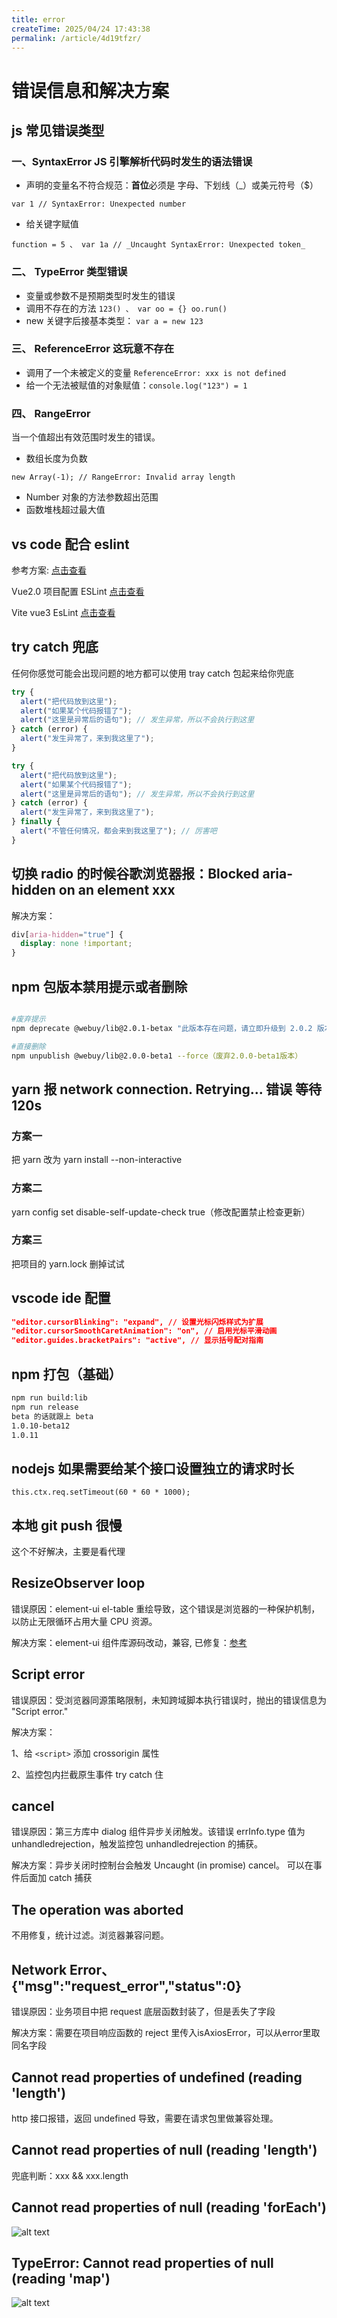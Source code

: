 ```yaml
---
title: error
createTime: 2025/04/24 17:43:38
permalink: /article/4d19tfzr/
---
```


# 错误信息和解决方案

## js 常见错误类型

### 一、SyntaxError JS 引擎解析代码时发生的语法错误

- 声明的变量名不符合规范：**首位**必须是 字母、下划线（\_）或美元符号（$）

`var 1 // SyntaxError: Unexpected number`

- 给关键字赋值

`function = 5 、 var 1a // _Uncaught SyntaxError: Unexpected token_`

### 二、 TypeError 类型错误

- 变量或参数不是预期类型时发生的错误
- 调用不存在的方法 `123() 、 var oo = {} oo.run()`
- new 关键字后接基本类型： `var a = new 123`

### 三、 ReferenceError 这玩意不存在

- 调用了一个未被定义的变量 `ReferenceError: xxx is not defined`
- 给一个无法被赋值的对象赋值：`console.log("123") = 1`

### 四、 RangeError

当一个值超出有效范围时发生的错误。

- 数组长度为负数

`new Array(-1); // RangeError: Invalid array length`

- Number 对象的方法参数超出范围
- 函数堆栈超过最大值

## vs code 配合 eslint

参考方案: [点击查看](https://zhuanlan.zhihu.com/p/421867479)

Vue2.0 项目配置 ESLint [点击查看](https://www.jianshu.com/p/bfc13fb6c6ed)

Vite vue3 EsLint [点击查看](https://www.jianshu.com/p/4b94540dd998)

## try catch 兜底

任何你感觉可能会出现问题的地方都可以使用 tray catch 包起来给你兜底

```js
try {
  alert("把代码放到这里");
  alert("如果某个代码报错了");
  alert("这里是异常后的语句"); // 发生异常，所以不会执行到这里
} catch (error) {
  alert("发生异常了，来到我这里了");
}
```

```js
try {
  alert("把代码放到这里");
  alert("如果某个代码报错了");
  alert("这里是异常后的语句"); // 发生异常，所以不会执行到这里
} catch (error) {
  alert("发生异常了，来到我这里了");
} finally {
  alert("不管任何情况，都会来到我这里了"); // 厉害吧
}
```

## 切换 radio 的时候谷歌浏览器报：Blocked aria-hidden on an element xxx

解决方案：

```css
div[aria-hidden="true"] {
  display: none !important;
}
```

## npm 包版本禁用提示或者删除

```bash

#废弃提示
npm deprecate @webuy/lib@2.0.1-betax "此版本存在问题，请立即升级到 2.0.2 版本"

#直接删除
npm unpublish @webuy/lib@2.0.0-beta1 --force（废弃2.0.0-beta1版本）
```

## yarn 报 network connection. Retrying... 错误 等待 120s

### 方案一

把 yarn 改为 yarn install --non-interactive

### 方案二

yarn config set disable-self-update-check true（修改配置禁止检查更新）

### 方案三

把项目的 yarn.lock 删掉试试

## vscode ide 配置

```json
"editor.cursorBlinking": "expand", // 设置光标闪烁样式为扩展
"editor.cursorSmoothCaretAnimation": "on", // 启用光标平滑动画
"editor.guides.bracketPairs": "active", // 显示括号配对指南
```

## npm 打包（基础）

```sh
npm run build:lib
npm run release
beta 的话就跟上 beta
1.0.10-beta12
1.0.11
```

## nodejs 如果需要给某个接口设置独立的请求时长

`this.ctx.req.setTimeout(60 * 60 * 1000);`

## 本地 git push 很慢

这个不好解决，主要是看代理

## ResizeObserver loop

错误原因：element-ui el-table 重绘导致，这个错误是浏览器的一种保护机制，以防止无限循环占用大量 CPU 资源。

解决方案：element-ui 组件库源码改动，兼容, 已修复：[参考](https://blog.csdn.net/gudeng007/article/details/125765927)

## Script error

错误原因：受浏览器同源策略限制，未知跨域脚本执行错误时，抛出的错误信息为 "Script error."

解决方案：

1、给 `<script>` 添加 crossorigin 属性

2、监控包内拦截原生事件 try catch 住

## cancel

错误原因：第三方库中 dialog 组件异步关闭触发。该错误 errInfo.type 值为 unhandledrejection，触发监控包 unhandledrejection 的捕获。

解决方案：异步关闭时控制台会触发 Uncaught (in promise) cancel。
可以在事件后面加 catch 捕获

## The operation was aborted

不用修复，统计过滤。浏览器兼容问题。

## Network Error、{"msg":"request_error","status":0}

错误原因：业务项目中把 request 底层函数封装了，但是丢失了字段

解决方案：需要在项目响应函数的 reject 里传入isAxiosError，可以从error里取同名字段

## Cannot read properties of undefined (reading 'length')

http 接口报错，返回 undefined 导致，需要在请求包里做兼容处理。

## Cannot read properties of null (reading 'length')

兜底判断：xxx && xxx.length

## Cannot read properties of null (reading 'forEach')

![alt text](forEach.png)

## TypeError: Cannot read properties of null (reading 'map')

![alt text](map.png)
